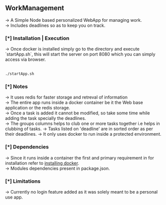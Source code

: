 <h2> WorkManagement </h2>

-> A Simple Node based personalized WebApp for managing work.<br>
-> Includes deadlines so as to keep you on track. <br>

<h3>[*] Installation | Execution</h3>
-> Once docker is installed simply go to the directory and execute `startApp.sh`, this will start the server on port 8080 which you can simply access via browser.</br>
<br>

```bash
./startApp.sh
```

<h3>[*] Notes</h3>
-> It uses redis for faster storage and retreval of information <br>
-> The entire app runs inside a docker container be it the Web base application or the redis storage. <br>
-> Once a task is added it cannot be modified, so take some time while adding the task specially the deadlines. <br>
-> The groups columns helps to club one or more tasks together i.e helps in clubbing of tasks.
-> Tasks listed on 'deadline' are in sorted order as per their deadlines.
-> It only uses docker to run inside a protected environment.

<h3>[*] Dependencies</h3>
-> Since it runs inside a container the first and primary requirement in for installation refer to <a href="https://docs.docker.com/install/">installing docker</a>. <br>
-> Modules dependencies present in package.json.<br>

<h3>[*] Limitations</h3>
-> Currently no login feature added as it was solely meant to be a personal use app. </br>
